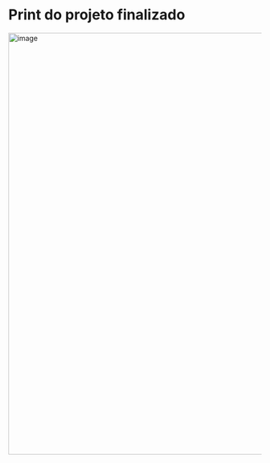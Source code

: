 <h1>Print do projeto finalizado</h1>

<img width="1021" height="838" alt="image" src="https://github.com/user-attachments/assets/0417874e-e289-4d58-8dab-b4f26855e10b" />
